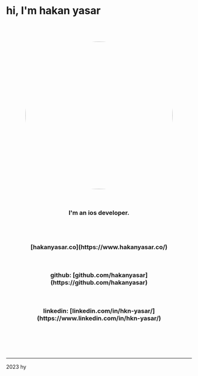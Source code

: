 <br>

# hi, I'm hakan yasar

<br><br>

<p align="center">
<img src="https://user-images.githubusercontent.com/6243566/212996083-e915d011-bbf8-4e7a-85d2-e9f4dbf3cb78.png" height="400" width="400" style="border-radius:50%" >
</p>
  
<br>
<h3 align="center">
I'm an ios developer. 
</h3>


<br><br>
<h3 align="center">
[hakanyasar.co](https://www.hakanyasar.co/)
</h3>
<br>
<h3 align="center">
github: [github.com/hakanyasar](https://github.com/hakanyasar)
</h3>
<br>
<h3 align="center">
linkedin: [linkedin.com/in/hkn-yasar/](https://www.linkedin.com/in/hkn-yasar/)
</h3>
<br><br><br><br>

***
2023 hy
